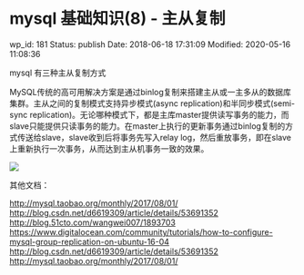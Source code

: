# mysql 基础知识(8) - 主从复制


wp_id: 181
Status: publish
Date: 2018-06-18 17:31:09
Modified: 2020-05-16 11:08:36


mysql 有三种主从复制方式


MySQL传统的高可用解决方案是通过binlog复制来搭建主从或一主多从的数据库集群。主从之间的复制模式支持异步模式(async replication)和半同步模式(semi-sync replication)。无论哪种模式下，都是主库master提供读写事务的能力，而slave只能提供只读事务的能力。在master上执行的更新事务通过binlog复制的方式传送给slave，slave收到后将事务先写入relay log，然后重放事务，即在slave上重新执行一次事务，从而达到主从机事务一致的效果。 

![](http://ws1.sinaimg.cn/large/006tNc79gy1fsfd8akzrlj30o108at9e.jpg)

其他文档：

http://mysql.taobao.org/monthly/2017/08/01/
http://blog.csdn.net/d6619309/article/details/53691352
http://blog.51cto.com/wangwei007/1893703
https://www.digitalocean.com/community/tutorials/how-to-configure-mysql-group-replication-on-ubuntu-16-04
http://blog.csdn.net/d6619309/article/details/53691352
http://mysql.taobao.org/monthly/2017/08/01/